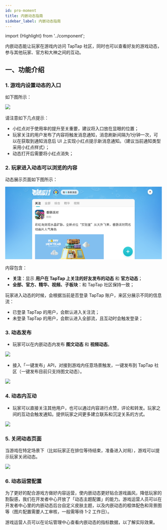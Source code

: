 ```yaml
---
id: pro-moment
title: 内嵌动态指南
sidebar_label: 内嵌动态指南
---
```

import {Highlight} from '../component';


内嵌动态能让玩家在游戏内访问 TapTap 社区，同时也可以查看好友的游戏动态，参与其他玩家、官方和大神之间的互动。

## 一、功能介绍

### 1. 游戏内设置动态的入口
如下图所示：

![](https://qnblog.ijemy.com/xd-moment06.png)

请注意如下几点提示：
- 小红点对于使用率的提升至关重要，建议将入口放在显眼的位置；
- 玩家关注的用户发布了内容将触发消息通知，消息刷新间隔为1分钟一次，可以在获取到通知消息后 UI 上实现小红点提示新消息通知。（建议当前通知类型采用小红点样式）；
- 动态打开后需要将小红点消失；


### 2. 玩家进入动态可以浏览的内容
动态展示页面如下图所示：

![](/img/openmoment.png)

内容包含：

- **关注**：显示 **用户在 TapTap 上关注的好友发布的动态** 和 **官方动态**；
- **全部、官方、精华、视频、子板块**：和 TapTap 社区保持一致；

玩家进入动态的时候，会根据当前是否登录 TapTap 账户，来区分展示不同的信息流：

- 已登录 TapTap 的用户，会默认进入关注流；
- 未登录 TapTap 的用户，会默认进入全部流，且互动时会触发登录；


### 3. 动态发布

- 玩家可以在内嵌动态内发布 **图文动态** 和 **视频动态**。

![](https://qnblog.ijemy.com/xd-moment05.png)

- 接入「一键发布」API，对接到游戏内任意场景触发，一键发布到 TapTap 社区（一键发布目前只支持图文动态）。

![](https://qnblog.ijemy.com/xd_moment_publish1.png)

### 4. 动态内互动

- 玩家可以直接关注其他用户，也可以通过内容进行点赞，评论和转发。玩家之间的互动会触发通知。提供玩家之间更多建立联系和沉淀关系的方式。

![](https://qnblog.ijemy.com/xd-moment03.png)

### 5. 关闭动态页面

当游戏在特定场景下（比如玩家正在排位等待结束，准备进入对局），游戏可以提示玩家关闭动态。

![](https://qnblog.ijemy.com/xd_moment_close.png)

### 6. 动态运营配置

为了更好的配合游戏方做好内容运营，使内嵌动态更好贴合游戏画风，降低玩家的割裂感，我们在开发者中心开放了「动态主题配置」的能力。游戏运营人员可以在开发者中心里的内嵌动态后台自定义皮肤主题，以及内嵌动态的框体配色和背景图等（图片配置需要人工审核，一般需等待 1-2 工作日）。

游戏运营人员可以在论坛管理中心查看内嵌动态的指标数据，以了解实际效果。
